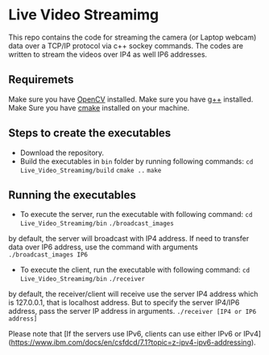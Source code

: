 # Live Video Streamimg
This repo contains the code for streaming the camera (or Laptop webcam) data over a TCP/IP protocol via c++ sockey commands. The codes are written to stream the videos over IP4 as well IP6 addresses. 


## Requiremets
Make sure you have [OpenCV](https://opencv.org/get-started/) installed.
Make sure you have [g++](https://linuxhint.com/install-and-use-g-on-ubuntu/) installed. 
Make Sure you have [cmake](https://cgold.readthedocs.io/en/latest/first-step/installation.html) installed on your machine.
	
	
## Steps to create the executables
* Download the repository.
* Build the executables in `bin` folder by running following commands:
`cd Live_Video_Streamimg/build`
`cmake ..`
`make`



## Running the executables
* To execute the server, run the executable with following command:
`cd Live_Video_Streamimg/bin`
`./broadcast_images`

by default, the server will broadcast with IP4 address. If need to transfer data over IP6 address, use the command with arguments
`./broadcast_images IP6`
		
* To execute the client, run the executable with following command:
`cd Live_Video_Streamimg/bin`
`./receiver`

by default, the receiver/client will receive use the server IP4 address which is 127.0.0.1, that is localhost address. But to specify the server IP4/IP6 address, pass the server IP address in arguments.
`./receiver [IP4 or IP6 address]`

Please note that [If the servers use IPv6, clients can use either IPv6 or IPv4] (https://www.ibm.com/docs/en/csfdcd/7.1?topic=z-ipv4-ipv6-addressing).
